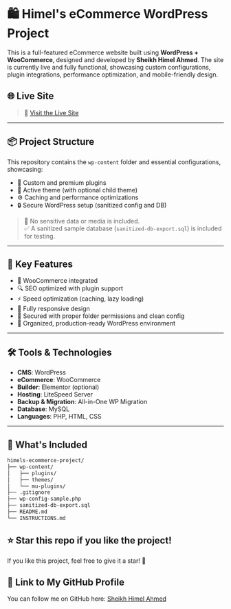 # 🛍️ Himel's eCommerce WordPress Project

This is a full-featured eCommerce website built using **WordPress + WooCommerce**, designed and developed by **Sheikh Himel Ahmed**. The site is currently live and fully functional, showcasing custom configurations, plugin integrations, performance optimization, and mobile-friendly design.

## 🌐 Live Site

> 🔗 [Visit the Live Site](https://woocommerce.metgos.com/)  

---

## 📦 Project Structure

This repository contains the `wp-content` folder and essential configurations, showcasing:

- 🧩 Custom and premium plugins  
- 🎨 Active theme (with optional child theme)  
- ⚙️ Caching and performance optimizations  
- 🔒 Secure WordPress setup (sanitized config and DB)

> 🛑 No sensitive data or media is included.  
> ✅ A sanitized sample database (`sanitized-db-export.sql`) is included for testing.

---

## 🧠 Key Features

- 🛒 WooCommerce integrated  
- 🔍 SEO optimized with plugin support  
- ⚡️ Speed optimization (caching, lazy loading)  
- 📱 Fully responsive design  
- 🔐 Secured with proper folder permissions and clean config  
- 📂 Organized, production-ready WordPress environment

---

## 🛠️ Tools & Technologies

- **CMS**: WordPress  
- **eCommerce**: WooCommerce  
- **Builder**: Elementor (optional)  
- **Hosting**: LiteSpeed Server  
- **Backup & Migration**: All-in-One WP Migration  
- **Database**: MySQL  
- **Languages**: PHP, HTML, CSS  

---

## 📁 What's Included

```bash
himels-ecommerce-project/
├── wp-content/
│   ├── plugins/
│   ├── themes/
│   └── mu-plugins/
├── .gitignore
├── wp-config-sample.php
├── sanitized-db-export.sql
├── README.md
└── INSTRUCTIONS.md
```

## ⭐ Star this repo if you like the project!
If you like this project, feel free to give it a star! 🌟

## 🔗 Link to My GitHub Profile
You can follow me on GitHub here: [Sheikh Himel Ahmed](https://github.com/sheikh-himel-ahmed)
